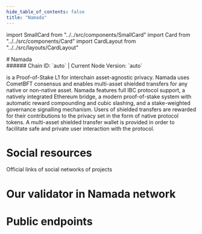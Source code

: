 ```yaml
---
hide_table_of_contents: false
title: "Namada"
---
```


import SmallCard from "../../src/components/SmallCard"
import Card from "../../src/components/Card"
import CardLayout from "../../src/layouts/CardLayout"

<div class="h1-with-icon icon-namada">
# Namada
</div>
###### Chain ID: `auto` | Current Node Version: `auto`


is a Proof-of-Stake L1 for interchain asset-agnostic privacy. Namada uses CometBFT consensus and enables multi-asset shielded transfers for any native or non-native asset. Namada features full IBC protocol support, a natively integrated Ethereum bridge, a modern proof-of-stake system with automatic reward compounding and cubic slashing, and a stake-weighted governance signalling mechanism. Users of shielded transfers are rewarded for their contributions to the privacy set in the form of native protocol tokens. A multi-asset shielded transfer wallet is provided in order to facilitate safe and private user interaction with the protocol.

# Social resources
Official links of social networks of projects

<CardLayout autoFitEnabled={false}>
    <SmallCard to="https://namada.net/" header={{label: "Website", translateId: "social-telegram"}} iconPath="img/website-icon.svg"/>
    <SmallCard to="https://github.com/anoma/namada" header={{label: "GitHub", translateId: "social-telegram"}} iconPath="img/github-icon.svg"/>
    <SmallCard to="https://discord.com/invite/namada" header={{label: "Discord", translateId: "social-telegram"}} iconPath="img/discord-icon.svg"/>
    <SmallCard to="https://twitter.com/namada" header={{label: "X", translateId: "social-telegram"}} iconPath="img/x-icon.svg"/>
    <SmallCard to="https://t.me/+pjXZFdE9s-s2OGVi" header={{label: "Telegram", translateId: "social-telegram"}} iconPath="img/telegram-icon.svg"/>
</CardLayout>

# Our validator in Namada network

<CardLayout autoFitEnabled={true}>
    <Card
        to=""
        header={{
            label: "[NODERS]TEAM",
            translateId: "development-setup",
        }}
        body={{
            label: "Trusted blockchain validator",
        }}
        iconPath="img/kotlin-icon.svg"
    />
</CardLayout>

# Public endpoints

<CardLayout autoFitEnabled={true}>
    <SmallCard to="https://namada-t-rpc.noders.services/" header={{label: "RPC Endpoint", translateId: "rpc-endpoint"}}/>
    
    
    
</CardLayout>